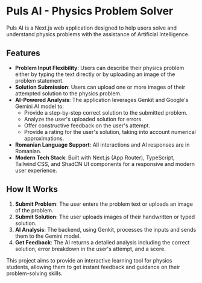# Puls AI - Physics Problem Solver

Puls AI is a Next.js web application designed to help users solve and understand physics problems with the assistance of Artificial Intelligence. 

## Features

-   **Problem Input Flexibility**: Users can describe their physics problem either by typing the text directly or by uploading an image of the problem statement.
-   **Solution Submission**: Users can upload one or more images of their attempted solution to the physics problem.
-   **AI-Powered Analysis**: The application leverages Genkit and Google's Gemini AI model to:
    -   Provide a step-by-step correct solution to the submitted problem.
    -   Analyze the user's uploaded solution for errors.
    -   Offer constructive feedback on the user's attempt.
    -   Provide a rating for the user's solution, taking into account numerical approximations.
-   **Romanian Language Support**: All interactions and AI responses are in Romanian.
-   **Modern Tech Stack**: Built with Next.js (App Router), TypeScript, Tailwind CSS, and ShadCN UI components for a responsive and modern user experience.

## How It Works

1.  **Submit Problem**: The user enters the problem text or uploads an image of the problem.
2.  **Submit Solution**: The user uploads images of their handwritten or typed solution.
3.  **AI Analysis**: The backend, using Genkit, processes the inputs and sends them to the Gemini model.
4.  **Get Feedback**: The AI returns a detailed analysis including the correct solution, error breakdown in the user's attempt, and a score.

This project aims to provide an interactive learning tool for physics students, allowing them to get instant feedback and guidance on their problem-solving skills.
